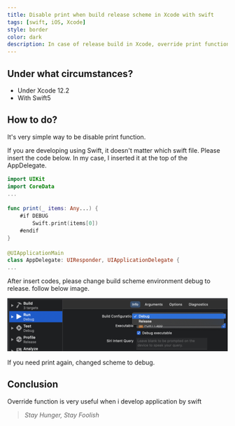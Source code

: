 ```yaml
---
title: Disable print when build release scheme in Xcode with swift
tags: [swift, iOS, Xcode]
style: border
color: dark
description: In case of release build in Xcode, override print function to prevent debugging
---
```


## Under what circumstances?

- Under Xcode 12.2
- With Swift5

## How to do?

It's very simple way to be disable print function.

If you are developing using Swift, it doesn't matter which swift file. Please insert the code below. In my case, I inserted it at the top of the AppDelegate.

```swift
import UIKit
import CoreData
...

func print(_ items: Any...) {
    #if DEBUG
        Swift.print(items[0])
    #endif
}

@UIApplicationMain
class AppDelegate: UIResponder, UIApplicationDelegate {
...
```

After insert codes, please change build scheme environment debug to release.
follow below image.

![image](/assets/images/blog/2020-12-10-xcode-disable-print-release/image1.png)

If you need print again, changed scheme to debug.

## Conclusion

Override function is very useful when i develop application by swift

> _Stay Hunger, Stay Foolish_
